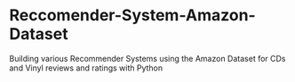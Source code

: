 # Reccomender-System-Amazon-Dataset
Building various Recommender Systems using the Amazon Dataset for CDs and Vinyl reviews and ratings with Python
